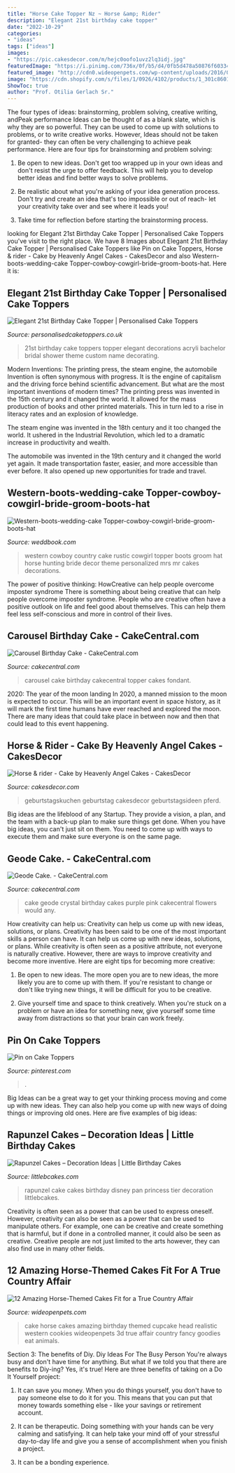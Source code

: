 ```yaml
---
title: "Horse Cake Topper Nz ~ Horse &amp; Rider"
description: "Elegant 21st birthday cake topper"
date: "2022-10-29"
categories:
- "ideas"
tags: ["ideas"]
images:
- "https://pic.cakesdecor.com/m/hejc0oofo1uvz2lq3idj.jpg"
featuredImage: "https://i.pinimg.com/736x/0f/b5/d4/0fb5d478a50876f603347974091fe4e6.jpg"
featured_image: "http://cdn0.wideopenpets.com/wp-content/uploads/2016/04/cake-2.jpg"
image: "https://cdn.shopify.com/s/files/1/0926/4102/products/1_301c8601-f9bd-4e75-8b2a-2c69092642c7_grande.jpeg?v=1490107461"
ShowToc: true
author: "Prof. Otilia Gerlach Sr."
---
```



The four types of ideas: brainstorming, problem solving, creative writing, andPeak performance
Ideas can be thought of as a blank slate, which is why they are so powerful. They can be used to come up with solutions to problems, or to write creative works. However, Ideas should not be taken for granted- they can often be very challenging to achieve peak performance. Here are four tips for brainstorming and problem solving:
1. Be open to new ideas. Don't get too wrapped up in your own ideas and don't resist the urge to offer feedback. This will help you to develop better ideas and find better ways to solve problems.

2. Be realistic about what you're asking of your idea generation process. Don't try and create an idea that's too impossible or out of reach- let your creativity take over and see where it leads you!

3. Take time for reflection before starting the brainstorming process.

	

		
looking for Elegant 21st Birthday Cake Topper | Personalised Cake Toppers you've visit to the right place. We have 8 Images about Elegant 21st Birthday Cake Topper | Personalised Cake Toppers like Pin on Cake Toppers, Horse &amp; rider - Cake by Heavenly Angel Cakes - CakesDecor and also Western-boots-wedding-cake Topper-cowboy-cowgirl-bride-groom-boots-hat. Here it is:
		
    
## Elegant 21st Birthday Cake Topper | Personalised Cake Toppers

<img loading=lazy src="https://cdn.shopify.com/s/files/1/0926/4102/products/1_301c8601-f9bd-4e75-8b2a-2c69092642c7_grande.jpeg?v=1490107461" onerror="this.onerror=null;this.src='https://tse1.mm.bing.net/th?id=OIP.G7ugfy0haCplLROW3kDa-QAAAA&amp;pid=15.1';" alt="Elegant 21st Birthday Cake Topper | Personalised Cake Toppers">

_Source: personalisedcaketoppers.co.uk_

>21st birthday cake toppers topper elegant decorations acryli bachelor bridal shower theme custom name decorating. 

	

Modern Inventions: The printing press, the steam engine, the automobile
Invention is often synonymous with progress. It is the engine of capitalism and the driving force behind scientific advancement. But what are the most important inventions of modern times?
The printing press was invented in the 15th century and it changed the world. It allowed for the mass production of books and other printed materials. This in turn led to a rise in literacy rates and an explosion of knowledge.

The steam engine was invented in the 18th century and it too changed the world. It ushered in the Industrial Revolution, which led to a dramatic increase in productivity and wealth.

The automobile was invented in the 19th century and it changed the world yet again. It made transportation faster, easier, and more accessible than ever before. It also opened up new opportunities for trade and travel.

    
## Western-boots-wedding-cake Topper-cowboy-cowgirl-bride-groom-boots-hat

<img loading=lazy src="http://s3.weddbook.me/t1/2/1/6/2165811/western-boots-wedding-cake-topper-cowboy-cowgirl-bride-groom-boots-hat-rustic-wedding-decor-personalized-country-mr-and-mrs-hunting-horse.jpg" onerror="this.onerror=null;this.src='https://tse3.mm.bing.net/th?id=OIP.3yyn3SnviFBaNF5b4OvzXQHaKv&amp;pid=15.1';" alt="Western-boots-wedding-cake Topper-cowboy-cowgirl-bride-groom-boots-hat">

_Source: weddbook.com_

>western cowboy country cake rustic cowgirl topper boots groom hat horse hunting bride decor theme personalized mrs mr cakes decorations. 

	

The power of positive thinking: HowCreative can help people overcome imposter syndrome
There is something about being creative that can help people overcome imposter syndrome. People who are creative often have a positive outlook on life and feel good about themselves. This can help them feel less self-conscious and more in control of their lives.

    
## Carousel Birthday Cake - CakeCentral.com

<img loading=lazy src="https://cdn001.cakecentral.com/gallery/2015/03/900_717848PD5T_carousel-birthday-cake.jpg" onerror="this.onerror=null;this.src='https://tse1.mm.bing.net/th?id=OIP.7DDrJ7Q2V8TMhwkC6BLOeQHaJt&amp;pid=15.1';" alt="Carousel Birthday Cake - CakeCentral.com">

_Source: cakecentral.com_

>carousel cake birthday cakecentral topper cakes fondant. 

	

2020: The year of the moon landing
In 2020, a manned mission to the moon is expected to occur. This will be an important event in space history, as it will mark the first time humans have ever reached and explored the moon. There are many ideas that could take place in between now and then that could lead to this event happening.

    
## Horse &amp; Rider - Cake By Heavenly Angel Cakes - CakesDecor

<img loading=lazy src="https://pic.cakesdecor.com/m/hejc0oofo1uvz2lq3idj.jpg" onerror="this.onerror=null;this.src='https://tse1.mm.bing.net/th?id=OIP.dlbC0ReBrkPglozTVVk6ZwHaJS&amp;pid=15.1';" alt="Horse &amp; rider - Cake by Heavenly Angel Cakes - CakesDecor">

_Source: cakesdecor.com_

>geburtstagskuchen geburtstag cakesdecor geburtstagsideen pferd. 

	

Big ideas are the lifeblood of any Startup. They provide a vision, a plan, and the team with a back-up plan to make sure things get done. When you have big ideas, you can't just sit on them. You need to come up with ways to execute them and make sure everyone is on the same page.

    
## Geode Cake. - CakeCentral.com

<img loading=lazy src="https://cdn001.cakecentral.com/gallery/2016/10/900_geode-cake-895025tqlbL.jpg" onerror="this.onerror=null;this.src='https://tse1.mm.bing.net/th?id=OIP.46gYb_9DzwCvW-gzf-rdlAHaLH&amp;pid=15.1';" alt="Geode Cake. - CakeCentral.com">

_Source: cakecentral.com_

>cake geode crystal birthday cakes purple pink cakecentral flowers would any. 

	

How creativity can help us: Creativity can help us come up with new ideas, solutions, or plans.
Creativity has been said to be one of the most important skills a person can have. It can help us come up with new ideas, solutions, or plans. While creativity is often seen as a positive attribute, not everyone is naturally creative. However, there are ways to improve creativity and become more inventive. Here are eight tips for becoming more creative: 
1. Be open to new ideas. The more open you are to new ideas, the more likely you are to come up with them. If you're resistant to change or don't like trying new things, it will be difficult for you to be creative.

2. Give yourself time and space to think creatively. When you're stuck on a problem or have an idea for something new, give yourself some time away from distractions so that your brain can work freely.

    
## Pin On Cake Toppers

<img loading=lazy src="https://i.pinimg.com/736x/0f/b5/d4/0fb5d478a50876f603347974091fe4e6.jpg" onerror="this.onerror=null;this.src='https://tse4.mm.bing.net/th?id=OIP.hYkbHVFsjWDWJuRuNQdgkQHaJ3&amp;pid=15.1';" alt="Pin on Cake Toppers">

_Source: pinterest.com_

>. 

	

Big Ideas can be a great way to get your thinking process moving and come up with new ideas. They can also help you come up with new ways of doing things or improving old ones. Here are five examples of big ideas: 

    
## Rapunzel Cakes – Decoration Ideas | Little Birthday Cakes

<img loading=lazy src="http://www.littlebcakes.com/wp-content/uploads/2013/08/Rapunzel-Cake-Pan.jpg" onerror="this.onerror=null;this.src='https://tse4.mm.bing.net/th?id=OIP.tqgWB2Q-8wN5bo5QcUhSjQHaKI&amp;pid=15.1';" alt="Rapunzel Cakes – Decoration Ideas | Little Birthday Cakes">

_Source: littlebcakes.com_

>rapunzel cake cakes birthday disney pan princess tier decoration littlebcakes. 

	

Creativity is often seen as a power that can be used to express oneself. However, creativity can also be seen as a power that can be used to manipulate others. For example, one can be creative and create something that is harmful, but if done in a controlled manner, it could also be seen as creative. Creative people are not just limited to the arts however, they can also find use in many other fields.

    
## 12 Amazing Horse-Themed Cakes Fit For A True Country Affair

<img loading=lazy src="http://cdn0.wideopenpets.com/wp-content/uploads/2016/04/cake-2.jpg" onerror="this.onerror=null;this.src='https://tse2.mm.bing.net/th?id=OIP.-EJJt_qIt9gh-TVzAHRuSgHaJ4&amp;pid=15.1';" alt="12 Amazing Horse-Themed Cakes Fit for a True Country Affair">

_Source: wideopenpets.com_

>cake horse cakes amazing birthday themed cupcake head realistic western cookies wideopenpets 3d true affair country fancy goodies eat animals. 

	

Section 3: The benefits of Diy.
Diy Ideas For The Busy Person
You're always busy and don't have time for anything. But what if we told you that there are benefits to Diy-ing? Yes, it's true! Here are three benefits of taking on a Do It Yourself project:

1. It can save you money. When you do things yourself, you don't have to pay someone else to do it for you. This means that you can put that money towards something else - like your savings or retirement account.

2. It can be therapeutic. Doing something with your hands can be very calming and satisfying. It can help take your mind off of your stressful day-to-day life and give you a sense of accomplishment when you finish a project.

3. It can be a bonding experience.

